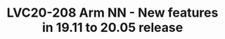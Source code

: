 ---
categories:
- lvc20
description: Arm NN is an accelerated inference engine for Arm CPUs, GPUs, and NPUs.<br>It
  executes ML algorithms on-device in order to make predictions based on input data.<br>Arm
  NN enables efficient translation of existing neural network frameworks, such as
  TensorFlow Lite,<br>TensorFlow, ONNX, and Caffe, allowing them to run efficiently
  and without modification across Arm Cortex-A CPUs,<br>Mali GPUs, and Ethos-N NPUs.
  This presentation will provide details of the new features that have been added
  to Arm NN from the 19.11 to 20.05 release.
image: /assets/images/featured-images/lvc20/LVC20-208.png
session_id: LVC20-208
session_room: DataCenter
session_slot:
  end_time: 2020-09-23 10:55
  start_time: 2020-09-23 10:30
session_speakers:
- speaker_bio: Software Engineer who has been working on the Arm NN team since 2018.
  speaker_company: Arm
  speaker_image: http://avatars.sched.co/7/8b/10504480/avatar.jpg.320x320px.jpg?21e
  speaker_name: Kevin May
  speaker_position: Arm NN Software Enginneer
  speaker_role: speaker
session_track: Machine Learning/AI
tag: session
tags: Machine Learning/AI
title: LVC20-208 Arm NN - New features in 19.11 to 20.05 release
---